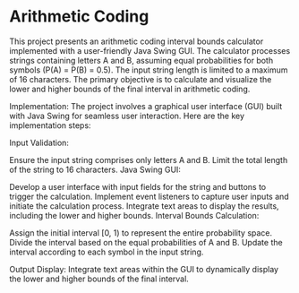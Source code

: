 # Arithmetic Coding
This project presents an arithmetic coding interval bounds calculator implemented with a user-friendly Java Swing GUI. The calculator processes strings containing letters A and B, assuming equal probabilities for both symbols (P(A) = P(B) = 0.5). The input string length is limited to a maximum of 16 characters. The primary objective is to calculate and visualize the lower and higher bounds of the final interval in arithmetic coding.

Implementation:
The project involves a graphical user interface (GUI) built with Java Swing for seamless user interaction. Here are the key implementation steps:

Input Validation:

Ensure the input string comprises only letters A and B.
Limit the total length of the string to 16 characters.
Java Swing GUI:

Develop a user interface with input fields for the string and buttons to trigger the calculation.
Implement event listeners to capture user inputs and initiate the calculation process.
Integrate text areas to display the results, including the lower and higher bounds.
Interval Bounds Calculation:

Assign the initial interval [0, 1) to represent the entire probability space.
Divide the interval based on the equal probabilities of A and B.
Update the interval according to each symbol in the input string.

Output Display:
Integrate text areas within the GUI to dynamically display the lower and higher bounds of the final interval.
